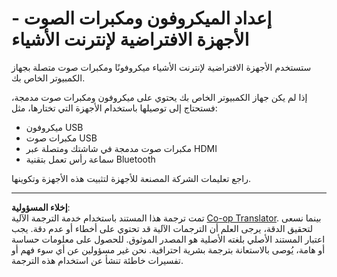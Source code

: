 <!--
CO_OP_TRANSLATOR_METADATA:
{
  "original_hash": "7a65ee743f916276a2848b8a9491feb7",
  "translation_date": "2025-08-27T00:33:58+00:00",
  "source_file": "6-consumer/lessons/1-speech-recognition/virtual-device-microphone.md",
  "language_code": "ar"
}
-->
# إعداد الميكروفون ومكبرات الصوت - الأجهزة الافتراضية لإنترنت الأشياء

ستستخدم الأجهزة الافتراضية لإنترنت الأشياء ميكروفونًا ومكبرات صوت متصلة بجهاز الكمبيوتر الخاص بك.

إذا لم يكن جهاز الكمبيوتر الخاص بك يحتوي على ميكروفون ومكبرات صوت مدمجة، فستحتاج إلى توصيلها باستخدام الأجهزة التي تختارها، مثل:

* ميكروفون USB  
* مكبرات صوت USB  
* مكبرات صوت مدمجة في شاشتك ومتصلة عبر HDMI  
* سماعة رأس تعمل بتقنية Bluetooth  

راجع تعليمات الشركة المصنعة للأجهزة لتثبيت هذه الأجهزة وتكوينها.

---

**إخلاء المسؤولية**:  
تمت ترجمة هذا المستند باستخدام خدمة الترجمة الآلية [Co-op Translator](https://github.com/Azure/co-op-translator). بينما نسعى لتحقيق الدقة، يرجى العلم أن الترجمات الآلية قد تحتوي على أخطاء أو عدم دقة. يجب اعتبار المستند الأصلي بلغته الأصلية هو المصدر الموثوق. للحصول على معلومات حساسة أو هامة، يُوصى بالاستعانة بترجمة بشرية احترافية. نحن غير مسؤولين عن أي سوء فهم أو تفسيرات خاطئة تنشأ عن استخدام هذه الترجمة.